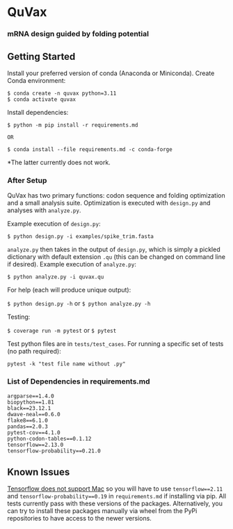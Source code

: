 # QuVax
### mRNA design guided by folding potential

## Getting Started

Install your preferred version of conda (Anaconda or Miniconda). Create Conda environment:

```
$ conda create -n quvax python=3.11
$ conda activate quvax
```

Install dependencies:

```
$ python -m pip install -r requirements.md

OR

$ conda install --file requirements.md -c conda-forge
```

*The latter currently does not work.

### After Setup

QuVax has two primary functions: codon sequence and folding optimization and a small analysis suite. Optimization is executed with ```design.py``` and analyses with ```analyze.py```.

Example execution of ```design.py```:

```
$ python design.py -i examples/spike_trim.fasta
```

```analyze.py``` then takes in the output of ```design.py```, which is simply a pickled dictionary with default extension ```.qu``` (this can be changed on command line if desired). Example execution of ```analyze.py```:

```
$ python analyze.py -i quvax.qu
```

For help (each will produce unique output):

```$ python design.py -h``` or ```$ python analyze.py -h```

Testing:

```$ coverage run -m pytest``` or ```$ pytest```

Test python files are in ```tests/test_cases```. For running a specific set of tests (no path required):

```pytest -k "test file name without .py"```

### List of Dependencies in requirements.md

```
argparse==1.4.0
biopython==1.81
black==23.12.1
dwave-neal==0.6.0
flake8==6.1.0
pandas==2.0.3
pytest-cov==4.1.0
python-codon-tables==0.1.12
tensorflow==2.13.0
tensorflow-probability==0.21.0
```

## Known Issues

[Tensorflow does not support Mac](https://github.com/tensorflow/tensorflow/issues/61382) so you will have to use ```tensorflow==2.11``` and ```tensorflow-probability==0.19``` in ```requirements.md``` if installing via pip. All tests currently pass with these versions of the packages. Alternatively, you can try to install these packages manually via wheel from the PyPi repositories to have access to the newer versions.
